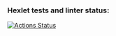 ### Hexlet tests and linter status:
[![Actions Status](https://github.com/moon-furor/frontend-project-44/actions/workflows/hexlet-check.yml/badge.svg)](https://github.com/moon-furor/frontend-project-44/actions)